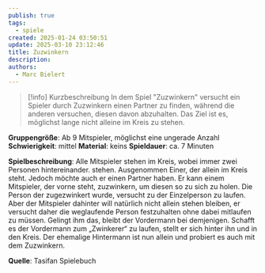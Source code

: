 ```yaml
---
publish: true
tags:
  - spiele
created: 2025-01-24 03:50:51
update: 2025-03-10 23:12:46
title: Zuzwinkern
description: 
authors:
  - Marc Bielert
---
```


>[!info] Kurzbeschreibung
>In dem Spiel "Zuzwinkern" versucht ein Spieler durch Zuzwinkern einen Partner zu finden, während die anderen versuchen, diesen davon abzuhalten. Das Ziel ist es, möglichst lange nicht alleine im Kreis zu stehen.

**Gruppengröße**: Ab 9 Mitspieler, möglichst eine ungerade Anzahl
**Schwierigkeit**: mittel
**Material**: keins
**Spieldauer**: ca. 7 Minuten

**Spielbeschreibung**:
Alle Mitspieler stehen im Kreis, wobei immer zwei Personen hintereinander. stehen. Ausgenommen Einer, der allein im Kreis steht. Jedoch möchte auch er einen Partner haben. Er kann einem Mitspieler, der vorne steht, zuzwinkern, um diesen so zu sich zu holen. Die Person der zugezwinkert wurde, versucht zu der Einzelperson zu laufen. Aber der Mitspieler dahinter will natürlich nicht allein stehen bleiben, er versucht daher die weglaufende Person festzuhalten ohne dabei mitlaufen zu müssen. Gelingt ihm das, bleibt der Vordermann bei demjenigen. Schafft es der Vordermann zum „Zwinkerer“ zu laufen, stellt er sich hinter ihn und in den Kreis. Der ehemalige Hintermann ist nun allein und probiert es auch mit dem Zuzwinkern.

**Quelle**:
Tasifan Spielebuch
